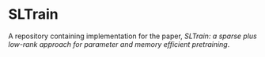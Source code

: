 # SLTrain
A repository containing implementation for the paper, *SLTrain: a sparse plus low-rank approach for parameter and memory efficient pretraining*. 
